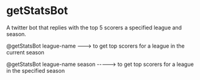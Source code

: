 # getStatsBot
A twitter bot that replies with the top 5 scorers a specified league and season.


@getStatsBot league-name  ---> to get top scorers for a league in the current season

@getStatsBot league-name season -----> to get top scorers for a league in the specified season
